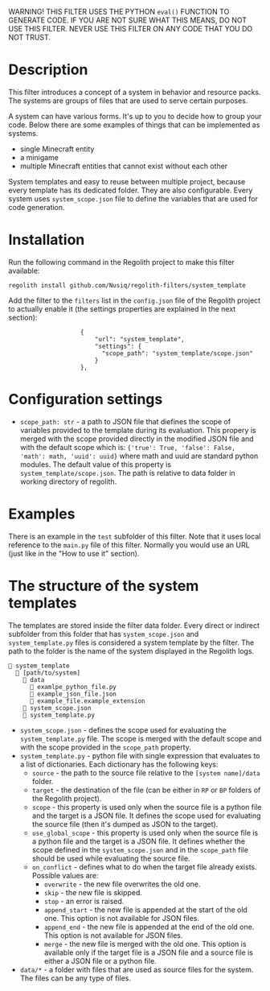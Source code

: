 WARNING! THIS FILTER USES THE PYTHON `eval()` FUNCTION TO GENERATE CODE. IF
YOU ARE NOT SURE WHAT THIS MEANS, DO NOT USE THIS FILTER. NEVER USE THIS FILTER
ON ANY CODE THAT YOU DO NOT TRUST.

# Description
This filter introduces a concept of a system in behavior and resource packs.
The systems are groups of files that are used to serve certain purposes.

A system can have various forms. It's up to you to decide how to group your
code. Below there are some examples of things that can be implemented as
systems.
- single Minecraft entity
- a minigame
- multiple Minecraft entities that cannot exist without each other

System templates and easy to reuse between multiple project, because every
template has its dedicated folder. They are also configurable. Every system
uses `system_scope.json` file to define the variables that are used for
code generation.

# Installation
Run the following command in the Regolith project to make this filter
available:
```
regolith install github.com/Nusiq/regolith-filters/system_template
```
Add the filter to the `filters` list in the `config.json` file of the Regolith
project to actually enable it (the settings properties are explained in the
next section):
```
                    {
                        "url": "system_template",
                        "settings": {
                          "scope_path": "system_template/scope.json"
                        }
                    },
```

# Configuration settings
- `scope_path: str` - a path to JSON file that diefines the scope of variables provided
  to the template during its evaluation. This propery is merged with the scope
  provided directly in the modified JSON file and with the default scope which is:
  `{'true': True, 'false': False, 'math': math, 'uuid': uuid}` where math and
  uuid are standard python modules. The default value of this property is
  `system_template/scope.json`. The path is relative to
  data folder in working directory of regolith.

# Examples
There is an example in the `test` subfolder of this filter. Note that it uses
local reference to the `main.py` file of this filter. Normally you would use
an URL (just like in the "How to use it" section).

# The structure of the system templates
The templates are stored inside the filter data folder. Every direct or
indirect subfolder from this folder that has `system_scope.json` and
`system_template.py` files is considered a system template by the filter.
The path to the folder is the name of the system displayed in the Regolith
logs.
```
📁 system_template
  📁 [path/to/system]
    📁 data
      📝 examlpe_python_file.py
      📝 example_json_file.json
      📝 example_file.example_extension
    📝 system_scope.json
    📝 system_template.py
```
- `system_scope.json` - defines the scope used for evaluating the `system_template.py`
  file. The scope is merged with the default scope and with the scope provided
  in the `scope_path` property.
- `system_template.py` - python file with single expression that evaluates to
  a list of dictionaries. Each dictionary has the following keys:
    - `source` - the path to the source file relative to the `[system name]/data`
      folder.
    - `target` - the destination of the file (can be either in `RP` or `BP`
        folders of the Regolith project).
    - `scope` - this property is used only when the source file is a python
        file and the target is a JSON file. It defines the scope used for
        evaluating the source file (then it's dumped as JSON to the target).
    - `use_global_scope` - this property is used only when the source file is
        a python file and the target is a JSON file. It defines whether the
        scope defined in the `system_scope.json` and in the `scope_path` file
        should be used while evaluating the source file.
     - `on_conflict` - defines what to do when the target file already exists.
        Possible values are:
        - `overwrite` - the new file overwrites the old one.
        - `skip` - the new file is skipped.
        - `stop` - an error is raised.
        - `append_start` - the new file is appended at the start of the old
           one. This option is not available for JSON files.
        - `append_end` - the new file is appended at the end of the old one.
           This option is not available for JSON files.
        - `merge` - the new file is merged with the old one. This option is
           available only if the target file is a JSON file and a source file
           is either a JSON file or a python file.
- `data/*` - a folder with files that are used as source files for the system.
  The files can be any type of files.
